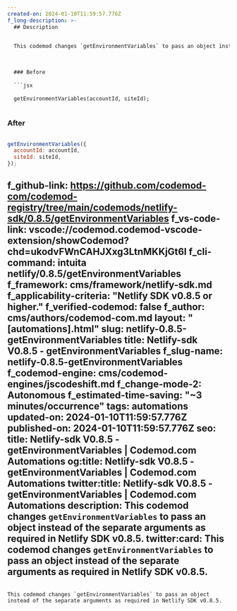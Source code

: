 ```yaml
---
created-on: 2024-01-10T11:59:57.776Z
f_long-description: >-
  ## Description
  

  This codemod changes `getEnvironmentVariables` to pass an object instead of the separate arguments as required in Netlify SDK v0.8.5.
  

  
  ### Before
  
  ```jsx
  
  getEnvironmentVariables(accountId, siteId);
  
  ```
  
  ### After
  
  ```jsx
  
  getEnvironmentVariables({
  	accountId: accountId,
  	siteId: siteId,
  });
  
  ```
f_github-link: https://github.com/codemod-com/codemod-registry/tree/main/codemods/netlify-sdk/0.8.5/getEnvironmentVariables
f_vs-code-link: vscode://codemod.codemod-vscode-extension/showCodemod?chd=ukodvFWnCAHJXxg3LtnMKKjGt6I
f_cli-command: intuita netlify/0.8.5/getEnvironmentVariables
f_framework: cms/framework/netlify-sdk.md
f_applicability-criteria: "Netlify SDK v0.8.5 or higher."
f_verified-codemod: false
f_author: cms/authors/codemod-com.md
layout: "[automations].html"
slug: netlify-0.8.5-getEnvironmentVariables
title: Netlify-sdk V0.8.5 - getEnvironmentVariables
f_slug-name: netlify-0.8.5-getEnvironmentVariables
f_codemod-engine: cms/codemod-engines/jscodeshift.md
f_change-mode-2: Autonomous
f_estimated-time-saving: "~3 minutes/occurrence"
tags: automations
updated-on: 2024-01-10T11:59:57.776Z
published-on: 2024-01-10T11:59:57.776Z
seo:
  title: Netlify-sdk V0.8.5 - getEnvironmentVariables | Codemod.com Automations
  og:title: Netlify-sdk V0.8.5 - getEnvironmentVariables | Codemod.com Automations
  twitter:title: Netlify-sdk V0.8.5 - getEnvironmentVariables | Codemod.com Automations
  description: This codemod changes `getEnvironmentVariables` to pass an object instead of the separate arguments as required in Netlify SDK v0.8.5.
  twitter:card: This codemod changes `getEnvironmentVariables` to pass an object instead of the separate arguments as required in Netlify SDK v0.8.5.
---
```

This codemod changes `getEnvironmentVariables` to pass an object instead of the separate arguments as required in Netlify SDK v0.8.5.